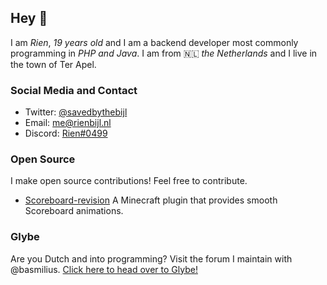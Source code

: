 ## Hey 👋

I am *Rien*, *19 years old* and I am a backend developer most commonly programming in *PHP and Java*. I am from :netherlands: *the Netherlands* and I live in the town of Ter Apel.

### Social Media and Contact
- Twitter: [@savedbythebijl](https://twitter.com/savedbythebijl)
- Email: [me@rienbijl.nl](mailto:me@rienbijl.nl)
- Discord: [Rien#0499](https://discordapp.com/users/Rien#0499)

### Open Source
I make open source contributions! Feel free to contribute.
- [Scoreboard-revision](https://github.com/RienBijl/Scoreboard-revision) A Minecraft plugin that provides smooth Scoreboard animations.

### Glybe
Are you Dutch and into programming? Visit the forum I maintain with @basmilius. [Click here to head over to Glybe!](https://glybe.nl)
